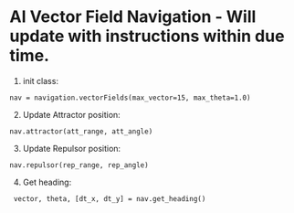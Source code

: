 # AI Vector Field Navigation - Will update with instructions within due time.

1) init class:

```nav = navigation.vectorFields(max_vector=15, max_theta=1.0)```

        
2) Update Attractor position:

```nav.attractor(att_range, att_angle)```


3) Update Repulsor position:

```nav.repulsor(rep_range, rep_angle)```
        
       
4) Get heading:
        
``` vector, theta, [dt_x, dt_y] = nav.get_heading()```
